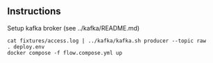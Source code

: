## Instructions

Setup kafka broker (see ../kafka/README.md)
```
cat fixtures/access.log | ../kafka/kafka.sh producer --topic raw
. deploy.env
docker compose -f flow.compose.yml up
```
